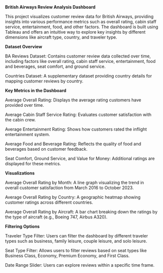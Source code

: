 **British Airways Review Analysis Dashboard**

This project visualizes customer review data for British Airways, providing insights into various performance metrics such as overall rating, cabin staff service, entertainment, food, and other factors. The dashboard is built using Tableau and offers an intuitive way to explore key insights by different dimensions like aircraft type, country, and traveler type.

**Dataset Overview**

BA Reviews Dataset: Contains customer review data collected over time, including factors like overall rating, cabin staff service, entertainment, food and beverages, seat comfort, and ground service.

Countries Dataset: A supplementary dataset providing country details for mapping customer reviews by country.

**Key Metrics in the Dashboard**

Average Overall Rating: Displays the average rating customers have provided over time.

Average Cabin Staff Service Rating: Evaluates customer satisfaction with the cabin crew.

Average Entertainment Rating: Shows how customers rated the inflight entertainment system.

Average Food and Beverage Rating: Reflects the quality of food and beverages based on customer feedback.

Seat Comfort, Ground Service, and Value for Money: Additional ratings are displayed for these metrics.

**Visualizations**

Average Overall Rating by Month: A line graph visualizing the trend in overall customer satisfaction from March 2016 to October 2023.

Average Overall Rating by Country: A geographic heatmap showing customer ratings across different countries.

Average Overall Rating by Aircraft: A bar chart breaking down the ratings by the type of aircraft (e.g., Boeing 747, Airbus A320).

**Filtering Options**

Traveler Type Filter: Users can filter the dashboard by different traveler types such as business, family leisure, couple leisure, and solo leisure.

Seat Type Filter: Allows users to filter reviews based on seat types like Business Class, Economy, Premium Economy, and First Class.

Date Range Slider: Users can explore reviews within a specific time frame.
